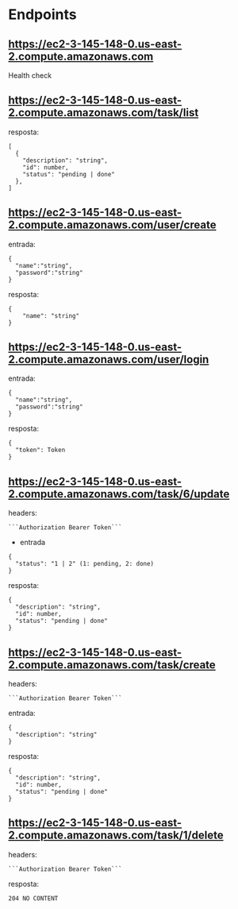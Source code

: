 # Endpoints
https://ec2-3-145-148-0.us-east-2.compute.amazonaws.com
------
Health check

https://ec2-3-145-148-0.us-east-2.compute.amazonaws.com/task/list
------

resposta:

```
[
  {
    "description": "string",
    "id": number,
    "status": "pending | done"
  },
]
```
https://ec2-3-145-148-0.us-east-2.compute.amazonaws.com/user/create
------

entrada:

```
{
  "name":"string",
  "password":"string"
}
```

resposta:

```
{
    "name": "string"
}
```
https://ec2-3-145-148-0.us-east-2.compute.amazonaws.com/user/login
------

entrada:

```
{
  "name":"string",
  "password":"string"
}
```

resposta:

```
{
  "token": Token
}
```
https://ec2-3-145-148-0.us-east-2.compute.amazonaws.com/task/6/update
------

headers:

    ```Authorization Bearer Token```

- entrada

```
{
  "status": "1 | 2" (1: pending, 2: done)
}
```

resposta:

```
{
  "description": "string",
  "id": number,
  "status": "pending | done"
}
```
https://ec2-3-145-148-0.us-east-2.compute.amazonaws.com/task/create
------

headers:

    ```Authorization Bearer Token```

entrada:

```
{
  "description": "string"
}
```

resposta:

```
{
  "description": "string",
  "id": number,
  "status": "pending | done"
}
```

https://ec2-3-145-148-0.us-east-2.compute.amazonaws.com/task/1/delete
------
headers:

    ```Authorization Bearer Token```


resposta:

`204 NO CONTENT`